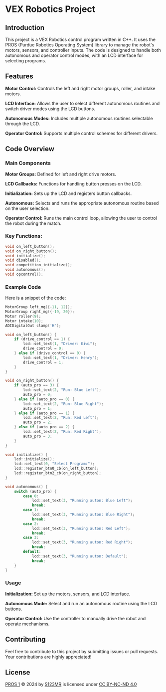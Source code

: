 # VEX Robotics Project

## Introduction

This project is a VEX Robotics control program written in C++. It uses the PROS (Purdue Robotics Operating System) library to manage the robot's motors, sensors, and controller inputs. The code is designed to handle both autonomous and operator control modes, with an LCD interface for selecting programs.

## Features

**Motor Control:** Controls the left and right motor groups, roller, and intake motors.

**LCD Interface:** Allows the user to select different autonomous routines and switch driver modes using the LCD buttons.

**Autonomous Modes:** Includes multiple autonomous routines selectable through the LCD.

**Operator Control:** Supports multiple control schemes for different drivers.

## Code Overview

### Main Components


**Motor Groups:** Defined for left and right drive motors.

**LCD Callbacks:** Functions for handling button presses on the LCD.

**Initialization:** Sets up the LCD and registers button callbacks.

**Autonomous:** Selects and runs the appropriate autonomous routine based on the user selection.

**Operator Control:** Runs the main control loop, allowing the user to control the robot during the match.

### Key Functions:
```cpp
void on_left_button();
void on_right_button();
void initialize();
void disabled();
void competition_initialize();
void autonomous();
void opcontrol();
```
### Example Code

Here is a snippet of the code:
```cpp
MotorGroup left_mg({-11, 12});
MotorGroup right_mg({-19, 20});
Motor roller(9);
Motor intake(10);
ADIDigitalOut clamp('H');

void on_left_button() {
    if (drive_control == 1) {
        lcd::set_text(1, "Driver: Kiwi");
        drive_control = 0;
    } else if (drive_control == 0) {
        lcd::set_text(1, "Driver: Henry");
        drive_control = 1;
    }
}

void on_right_button() {
    if (auto_pro == 3) {
        lcd::set_text(2, "Run: Blue Left");
        auto_pro = 0;
    } else if (auto_pro == 0) {
        lcd::set_text(2, "Run: Blue Right");
        auto_pro = 1;
    } else if (auto_pro == 1) {
        lcd::set_text(2, "Run: Red Left");
        auto_pro = 2;
    } else if (auto_pro == 2) {
        lcd::set_text(2, "Run: Red Right");
        auto_pro = 3;
    }
}

void initialize() {
    lcd::initialize();
    lcd::set_text(0, "Select Program:");
    lcd::register_btn0_cb(on_left_button);
    lcd::register_btn2_cb(on_right_button);
}

void autonomous() {
    switch (auto_pro) {
        case 0:
            lcd::set_text(3, "Running auton: Blue Left");
            break;
        case 1:
            lcd::set_text(3, "Running auton: Blue Right");
            break;
        case 2:
            lcd::set_text(3, "Running auton: Red Left");
            break;
        case 3:
            lcd::set_text(3, "Running auton: Red Right");
            break;
        default:
            lcd::set_text(3, "Running auton: Default");
            break;
    }
}
```

### Usage

**Initialization:** Set up the motors, sensors, and LCD interface.

**Autonomous Mode:** Select and run an autonomous routine using the LCD buttons.

**Operator Control:** Use the controller to manually drive the robot and operate mechanisms.

## Contributing

Feel free to contribute to this project by submitting issues or pull requests. Your contributions are highly appreciated!

## License

[PROS 1](https://github.com/S123MR/Pros-1) © 2024 by [S123MR](https://github.com/S123MR) is licensed under [CC BY-NC-ND 4.0](https://creativecommons.org/licenses/by-nc-nd/4.0/?ref=chooser-v1)
